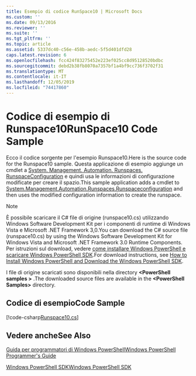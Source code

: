 ```yaml
---
title: Esempio di codice RunSpace10 | Microsoft Docs
ms.custom: ''
ms.date: 09/13/2016
ms.reviewer: ''
ms.suite: ''
ms.tgt_pltfrm: ''
ms.topic: article
ms.assetid: 5337dc40-c56e-458b-aedc-5f5d401dfd28
caps.latest.revision: 6
ms.openlocfilehash: fcc424f83275452e223ef025cc8d95128520bdbc
ms.sourcegitcommit: debd2b38fb8070a7357bf1a4bf9cc736f3702f31
ms.translationtype: MT
ms.contentlocale: it-IT
ms.lasthandoff: 12/05/2019
ms.locfileid: "74417860"
---
```

# <a name="runspace10-code-sample"></a><span data-ttu-id="fc686-102">Codice di esempio di Runspace10</span><span class="sxs-lookup"><span data-stu-id="fc686-102">RunSpace10 Code Sample</span></span>

<span data-ttu-id="fc686-103">Ecco il codice sorgente per l'esempio Runspace10.</span><span class="sxs-lookup"><span data-stu-id="fc686-103">Here is the source code for the Runspace10 sample.</span></span> <span data-ttu-id="fc686-104">Questa applicazione di esempio aggiunge un cmdlet a [System. Management. Automation. Runspaces. RunspaceConfiguration](/dotnet/api/System.Management.Automation.Runspaces.RunspaceConfiguration) e quindi usa le informazioni di configurazione modificate per creare il spazio.</span><span class="sxs-lookup"><span data-stu-id="fc686-104">This sample application adds a cmdlet to [System.Management.Automation.Runspaces.Runspaceconfiguration](/dotnet/api/System.Management.Automation.Runspaces.RunspaceConfiguration) and then uses the modified configuration information to create the runspace.</span></span>

> [!NOTE]
> <span data-ttu-id="fc686-105">È possibile scaricare il C# file di origine (runspace10.cs) utilizzando Windows Software Development Kit per i componenti di runtime di Windows Vista e Microsoft .NET Framework 3,0.</span><span class="sxs-lookup"><span data-stu-id="fc686-105">You can download the C# source file (runspace10.cs) by using the Windows Software Development Kit for Windows Vista and Microsoft .NET Framework 3.0 Runtime Components.</span></span> <span data-ttu-id="fc686-106">Per istruzioni sul download, vedere [come installare Windows PowerShell e scaricare Windows PowerShell SDK](/powershell/scripting/developer/installing-the-windows-powershell-sdk).</span><span class="sxs-lookup"><span data-stu-id="fc686-106">For download instructions, see [How to Install Windows PowerShell and Download the Windows PowerShell SDK](/powershell/scripting/developer/installing-the-windows-powershell-sdk).</span></span>
>
> <span data-ttu-id="fc686-107">I file di origine scaricati sono disponibili nella directory **\<PowerShell samples >** .</span><span class="sxs-lookup"><span data-stu-id="fc686-107">The downloaded source files are available in the **\<PowerShell Samples>** directory.</span></span>

## <a name="code-sample"></a><span data-ttu-id="fc686-108">Codice di esempio</span><span class="sxs-lookup"><span data-stu-id="fc686-108">Code Sample</span></span>

[!code-csharp[Runspace10.cs](../../../../powershell-sdk-samples/SDK-2.0/csharp/Runspace10/Runspace10.cs#L11-L118 "Runspace10.cs")]

## <a name="see-also"></a><span data-ttu-id="fc686-109">Vedere anche</span><span class="sxs-lookup"><span data-stu-id="fc686-109">See Also</span></span>

[<span data-ttu-id="fc686-110">Guida per programmatori di Windows PowerShell</span><span class="sxs-lookup"><span data-stu-id="fc686-110">Windows PowerShell Programmer's Guide</span></span>](./windows-powershell-programmer-s-guide.md)

[<span data-ttu-id="fc686-111">Windows PowerShell SDK</span><span class="sxs-lookup"><span data-stu-id="fc686-111">Windows PowerShell SDK</span></span>](../windows-powershell-reference.md)
